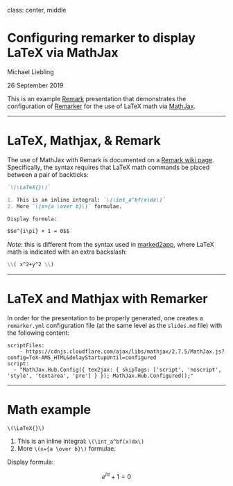 class: center, middle

# Configuring remarker to display LaTeX via MathJax

Michael Liebling

26 September 2019

This is an example [Remark](https://github.com/gnab/remark) presentation that
demonstrates the configuration of
[Remarker](https://www.npmjs.com/package/remarker) for the use of LaTeX math via
[MathJax](https://www.mathjax.org).

---

# LaTeX, Mathjax, & Remark

The use of MathJax with Remark is documented on a
[Remark wiki page](https://github.com/gnab/remark/wiki/LaTeX-using-MathJax).
Specifically, the syntax requires that LaTeX math commands be placed between a
pair of backticks:

```markdown
`\(\LaTeX{}\)`

1. This is an inline integral: `\(\int_a^bf(x)dx\)`
2. More `\(x={a \over b}\)` formulae.

Display formula:

$$e^{i\pi} + 1 = 0$$
```

_Note:_ this is different from the syntax used in
[marked2app](https://marked2app.com/help/MathJax.html), where LaTeX math is
indicated with an extra backslash:

```markdown
\\( x^2+y^2 \\)
```

---

# LaTeX and Mathjax with Remarker

In order for the presentation to be properly generated, one creates a
`remarker.yml` configuration file (at the same level as the `slides.md` file)
with the following content:

```YML
scriptFiles:
    - https://cdnjs.cloudflare.com/ajax/libs/mathjax/2.7.5/MathJax.js?config=TeX-AMS_HTML&delayStartupUntil=configured
script:
  - "MathJax.Hub.Config({ tex2jax: { skipTags: ['script', 'noscript', 'style', 'textarea', 'pre'] } }); MathJax.Hub.Configured();"
```

---

# Math example

`\(\LaTeX{}\)`

1. This is an inline integral: `\(\int_a^bf(x)dx\)`
2. More `\(x={a \over b}\)` formulae.

Display formula:

$$e^{i\pi} + 1 = 0$$
